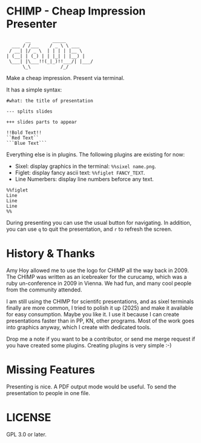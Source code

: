 CHIMP - Cheap Impression Presenter
==================================

           __        _____
      ___ / /___    / _ \ \ ___
     / __| |/ _ \  | | | | |__ \
    | (__| | (_) | | |_| | |__) |
     \___| |\___!!(_|_)!!___/| |___/
          \_\           /_/

Make a cheap impression. Present via terminal.

It has a simple syntax:

    #what: the title of presentation

    --- splits slides

    +++ slides parts to appear

    !!Bold Text!!
    ``Red Text``
    ```Blue Text```

Everything else is in plugins. The following plugins are existing for now:

* Sixel: display graphics in the terminal: ``%%sixel name.png``.
* Figlet: display fancy ascii text: ``%%figlet FANCY_TEXT``.
* Line Numerbers: display line numbers beforce any text.
```text
%%figlet
Line
Line
Line
%%
```

During presenting you can use the usual button for navigating. In addition, you
can use ``q`` to quit the presentation, and ``r`` to refresh the screen.

History & Thanks
================

Amy Hoy allowed me to use the logo for CHIMP all the way back in 2009. The
CHIMP was written as an icebreaker for the curucamp, which was a ruby
un-conference in 2009 in Vienna. We had fun, and many cool people from the
community attended.

I am still using the CHIMP for scientifc presentations, and as sixel terminals
finally are more common, I tried to polish it up (2025) and make it available
for easy consumption. Maybe you like it. I use it because I can create
presentations faster than in PP, KN, other programs. Most of the work goes
into graphics anyway, which I create with dedicated tools.

Drop me a note if you want to be a contributor, or send me merge request if you
have created some plugins. Creating plugins is very simple :-)

Missing Features
================

Presenting is nice. A PDF output mode would be useful. To send the presentation
to people in one file.

LICENSE
=======

GPL 3.0 or later.

